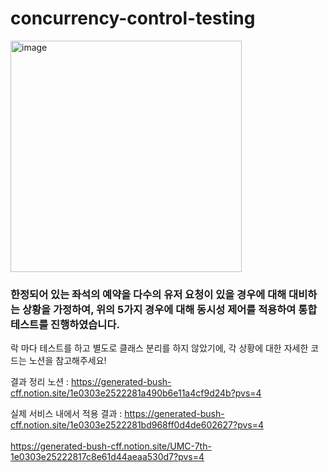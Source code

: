 # concurrency-control-testing


<img width="370" alt="image" src="https://github.com/user-attachments/assets/d61b66fd-49b0-44f2-8002-5d142f70c6ab" />


### 한정되어 있는 좌석의 예약을 다수의 유저 요청이 있을 경우에 대해 대비하는 상황을 가정하여, 위의 5가지 경우에 대해 동시성 제어를 적용하여 통합 테스트를 진행하였습니다.

락 마다 테스트를 하고 별도로 클래스 분리를 하지 않았기에, 각 상황에 대한 자세한 코드는 노션을 참고해주세요!


결과 정리 노션 : https://generated-bush-cff.notion.site/1e0303e2522281a490b6e11a4cf9d24b?pvs=4

실제 서비스 내에서 적용 결과 : 
https://generated-bush-cff.notion.site/1e0303e2522281bd968ff0d4de602627?pvs=4
<br>                        
https://generated-bush-cff.notion.site/UMC-7th-1e0303e25222817c8e61d44aeaa530d7?pvs=4
